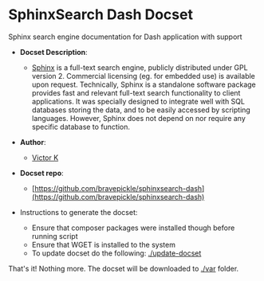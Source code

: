 SphinxSearch Dash Docset
=======================

Sphinx search engine documentation for Dash application with support

- __Docset Description__:
    - [Sphinx](http://sphinxsearch.com/) is a full-text search engine, publicly distributed under GPL version 2. Commercial licensing (eg. for embedded use) is available upon request.
    Technically, Sphinx is a standalone software package provides fast and relevant full-text search functionality to client applications. It was specially designed to integrate well with SQL databases storing the data, and to be easily accessed by scripting languages. However, Sphinx does not depend on nor require any specific database to function.

- __Author__:
    - [Victor K](https://github.com/bravepickle)

- __Docset repo__:
    - [https://github.com/bravepickle/sphinxsearch-dash](https://github.com/bravepickle/sphinxsearch-dash)

- Instructions to generate the docset:
    - Ensure that composer packages were installed though before running script
    - Ensure that WGET is installed to the system
    - To update docset do the following: [./update-docset](https://github.com/bravepickle/sphinxsearch-dash/blob/master/update-docset)
      
That's it! Nothing more. The docset will be downloaded to [./var](https://github.com/bravepickle/sphinxsearch-dash/blob/master/var) folder. 
    